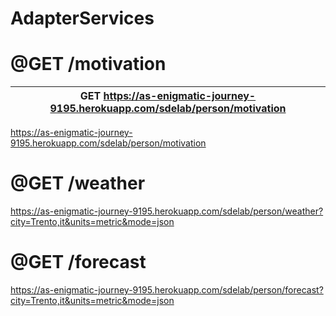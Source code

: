 # AdapterServices

# @GET /motivation

|GET https://as-enigmatic-journey-9195.herokuapp.com/sdelab/person/motivation |
|--|




https://as-enigmatic-journey-9195.herokuapp.com/sdelab/person/motivation

# @GET /weather
https://as-enigmatic-journey-9195.herokuapp.com/sdelab/person/weather?city=Trento,it&units=metric&mode=json

# @GET /forecast
https://as-enigmatic-journey-9195.herokuapp.com/sdelab/person/forecast?city=Trento,it&units=metric&mode=json
